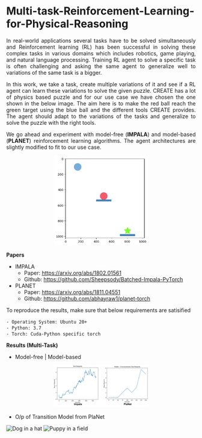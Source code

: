 # Multi-task-Reinforcement-Learning-for-Physical-Reasoning

<div align="justify">
In real-world applications several tasks have to be solved simultaneously and Reinforcement learning (RL) has been successful in solving these complex tasks in various domains which includes robotics, game playing, and natural language processing. Training RL agent to solve a specific task is often challenging and asking the same agent to generalize well to variations of the same task is a bigger.

In this work, we take a task, create multiple variations of it and see if a RL agent can learn these variations to solve the given puzzle. CREATE has a lot of physics based puzzle and for our use case we have chosen the one shown in the below image. The aim here is to make the red ball reach the green target using the blue ball and the different tools CREATE provides. The agent should adapt to the variations of the tasks and generalize to solve the puzzle with the right tools.

We go ahead and experiment with model-free (**IMPALA**) and model-based (**PLANET**) reinforcement learning algorithms. The agent architectures are slightly modified to fit to our use case.
</div>

<div align="center">
<img src = "images/objective.png" alt="Puzzle" width="50%" height="50%">
</div>

**Papers**
- IMPALA
    - Paper: https://arxiv.org/abs/1802.01561
    - Github: https://github.com/Sheepsody/Batched-Impala-PyTorch
- PLANET 
    - Paper: https://arxiv.org/abs/1811.04551
    - Github: https://github.com/abhayraw1/planet-torch

To reproduce the results, make sure that below requirements are satisified
```commandline
- Operating System: Ubuntu 20+
- Python: 3.7
- Torch: Cuda-Python specific torch
```

**Results (Multi-Task)**
- Model-free | Model-based

<div align="center">
<img src = "images\multi_plot.png" alt="multi_plot" width="50%" height="50%">
</div>

- O/p of Transition Model from PlaNet
<div>
    <img src="https://media.giphy.com/media/3o6fJ4V7GJffOQ2V7C/giphy.gif" alt="Dog in a hat" width="400" />
    <img src="https://images.unsplash.com/photo-1535476982009-a86ef05e0f16" alt="Puppy in a field" width="400" />
</div>